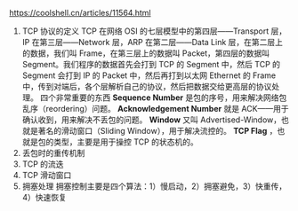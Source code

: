 https://coolshell.cn/articles/11564.html

1. TCP 协议的定义
   TCP 在网络 OSI 的七层模型中的第四层——Transport 层，IP 在第三层——Network 层，ARP 在第二层——Data Link 层，在第二层上的数据，我们叫 Frame，在第三层上的数据叫 Packet，第四层的数据叫 Segment。我们程序的数据首先会打到 TCP 的 Segment 中，然后 TCP 的 Segment 会打到 IP 的 Packet 中，然后再打到以太网 Ethernet 的 Frame 中，传到对端后，各个层解析自己的协议，然后把数据交给更高层的协议处理。
   四个非常重要的东西
   **Sequence Number** 是包的序号，用来解决网络包乱序（reordering）问题。
   **Acknowledgement Number** 就是 ACK——用于确认收到，用来解决不丢包的问题。
   **Window** 又叫 Advertised-Window，也就是著名的滑动窗口（Sliding Window），用于解决流控的。
   **TCP Flag** ，也就是包的类型，主要是用于操控 TCP 的状态机的。
2. 丢包时的重传机制
3. TCP 的流迭
4. TCP 滑动窗口
5. 拥塞处理
   拥塞控制主要是四个算法：1）慢启动，2）拥塞避免，3）快重传，4）快速恢复
